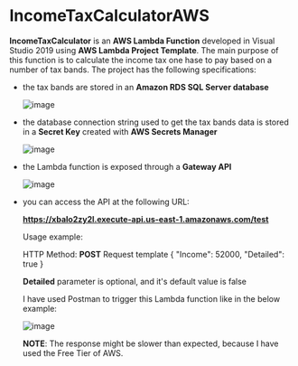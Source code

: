 # IncomeTaxCalculatorAWS

**IncomeTaxCalculator** is an **AWS Lambda Function** developed in Visual Studio 2019 using **AWS Lambda Project Template**. The main purpose of this function is to calculate the income tax one hase to pay based on a number of tax bands. The project has the following specifications:

- the tax bands are stored in an **Amazon RDS SQL Server database**
  
  ![image](https://user-images.githubusercontent.com/9264427/116779852-711a8a80-aa81-11eb-8bb7-563fa50133e9.png)

- the database connection string used to get the tax bands data is stored in a **Secret Key** created with **AWS Secrets Manager**
  
  ![image](https://user-images.githubusercontent.com/9264427/116779961-fef67580-aa81-11eb-932e-b5f003a6f1c6.png)

- the Lambda function is exposed through a **Gateway API**
  
  ![image](https://user-images.githubusercontent.com/9264427/116779737-c1ddb380-aa80-11eb-9ec5-25f1b907678b.png)

- you can access the API at the following URL:
  
  **https://xbalo2zy2l.execute-api.us-east-1.amazonaws.com/test**
  
    Usage example:
    
    HTTP Method: **POST**
    Request template 
          {
              "Income": 52000,
              "Detailed": true
          }
  
  **Detailed** parameter is optional, and it's default value is false
  
  I have used Postman to trigger this Lambda function like in the below example:
  
  ![image](https://user-images.githubusercontent.com/9264427/116780119-1c780f00-aa83-11eb-82c7-2fed2ea1c44f.png)

  **NOTE**: The response might be slower than expected, because I have used the Free Tier of AWS.
